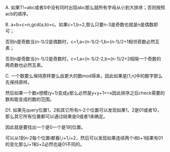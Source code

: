 A. 如果T!=abc或者S中没有同时出现abc那么就所有字母从小到大排序；否则按照acb的顺序。

B. a+b+c=n,gcd(a,b)=c。如果c=1,b=2,那么只要n-3是奇数也就是n是偶数即可；

   否则n是奇数当(n-1)/2是偶数时，c=1,a=(n-1)/2-1,b=(n-1)/2+1相邻奇数必然互素；
   
   否则n是奇数当(n-1)/2是奇数时，c=1,a=(n-1)/2-2,b=(n-1)/2+2相隔一个奇数的两奇数也必然互素。
   
C. 一个数要么保持原样要么由更大的数mod得来，因此如果是[1,n]中的数字那么先保持原样。

   然后如果一个数x想模(y+1)变成y那么必然是y+y+1<=x因此排序之后check需要的数和能变成的数的范围。
   
D1. 如果先query位置1，2和其它所有n-2个位置可以发现如果1，2是01或者10，那么其它所有位置都可以通过结果是0或者1来确定。

   因此就是要找出一个是0一个是1的位置。
   
   可以从1到n-2每个位置i都看i,i+1,i+2，然后可以发现如果连续两个i和i+1结果有01的变化那么i+1和i+2必然也是01不同的。
